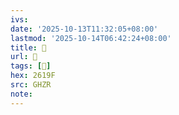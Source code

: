 ```yaml
---
ivs:
date: '2025-10-13T11:32:05+08:00'
lastmod: '2025-10-14T06:42:24+08:00'
title: 󰫪
url: 󰫪
tags: [𦆟]
hex: 2619F
src: GHZR
note:
---
```

